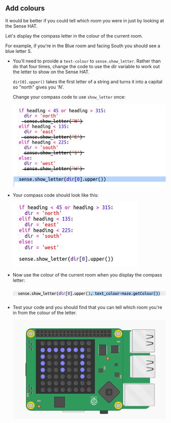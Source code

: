 ## Add colours

It would be better if you could tell which room you were in just by looking at the Sense HAT.

Let's display the compass letter in the colour of the current room.

For example, if you're in the Blue room and facing South you should see a blue letter S.

+ You'll need to provide a `text-colour` to `sense.show_letter`. Rather than do that four times, change the code to use the dir variable to work out the letter to show on the Sense HAT.
    
    `dir[0].upper()` takes the first letter of a string and turns it into a capital so "north" gives you 'N'.
    
    Change your compass code to use `show_letter` once:
    
    ![слика екрана](images/compass-upper.png)

+ Your compass code should look like this:
    
    ![слика екрана](images/compass-upper-done.png)

+ Now use the colour of the current room when you display the compass letter:
    
    ![слика екрана](images/compass-colour.png)

+ Test your code and you should find that you can tell which room you're in from the colour of the letter.
    
    ![слика екрана](images/compass-colour-east.png)